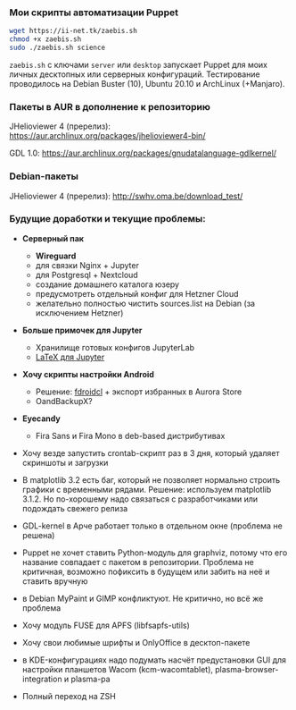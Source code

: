 ### Мои скрипты автоматизации Puppet

```bash
wget https://ii-net.tk/zaebis.sh
chmod +x zaebis.sh
sudo ./zaebis.sh science
```

`zaebis.sh` с ключами `server` или `desktop` запускает Puppet для моих личных десктопных или серверных конфигураций. Тестирование проводилось на Debian Buster (10), Ubuntu 20.10 и ArchLinux (+Manjaro).

### Пакеты в AUR в дополнение к репозиторию

JHelioviewer 4 (пререлиз): <https://aur.archlinux.org/packages/jhelioviewer4-bin/>

GDL 1.0: <https://aur.archlinux.org/packages/gnudatalanguage-gdlkernel/>

### Debian-пакеты

JHelioviewer 4 (пререлиз): <http://swhv.oma.be/download_test/>

### Будущие доработки и текущие проблемы:

- **Серверный пак**
    - **Wireguard**
    - для связки Nginx + Jupyter
    - для Postgresql + Nextcloud
    - создание домашнего каталога юзеру
    - предусмотреть отдельный конфиг для Hetzner Cloud
    - желательно полностью чистить sources.list на Debian (за исключением Hetzner)

- **Больше примочек для Jupyter**
    - Хранилище готовых конфигов JupyterLab
    - [LaTeX для Jupyter](https://github.com/jupyterlab/jupyterlab-latex)

- **Хочу скрипты настройки Android**
    - Решение: [fdroidcl](https://github.com/mvdan/fdroidcl) + экспорт избранных в Aurora Store
    - OandBackupX?

- **Eyecandy**
    - Fira Sans и Fira Mono в deb-based дистрибутивах

- Хочу везде запустить crontab-скрипт раз в 3 дня, который удаляет скриншоты и загрузки
- В matplotlib 3.2 есть баг, который не позволяет нормально строить графики с временными рядами. Решение: используем matplotlib 3.1.2. Но по-хорошему надо связаться с разработчиками или подождать свежего релиза

- GDL-kernel в Арче работает только в отдельном окне (проблема не решена)

- Puppet не хочет ставить Python-модуль для graphviz, потому что его название совпадает с пакетом в репозитории. Проблема не критичная, возможно пофиксить в будущем или забить на неё и ставить вручную

- в Debian MyPaint и GIMP конфликтуют. Не критично, но всё же проблема

- Хочу модуль FUSE для APFS (libfsapfs-utils)

- Хочу свои любимые шрифты и OnlyOffice в десктоп-пакете

- в KDE-конфигурациях надо подумать насчёт предустановки GUI для настройки планшетов Wacom (kcm-wacomtablet), plasma-browser-integration и plasma-pa

- Полный переход на ZSH
